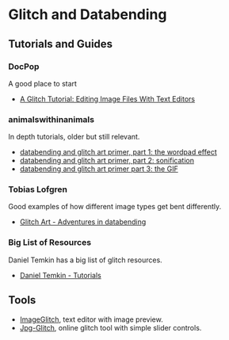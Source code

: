 # Glitch and Databending

## Tutorials and Guides

### DocPop
A good place to start

- [A Glitch Tutorial: Editing Image Files With Text Editors](https://docpop.org/2014/01/a-glitch-primer-editing-image-files-with-text-editors/)

### animalswithinanimals 
In depth tutorials, older but still relevant.

- [databending and glitch art primer, part 1: the wordpad effect](http://blog.animalswithinanimals.com/2008/08/databending-and-glitch-art-primer-part.html)
- [databending and glitch art primer, part 2: sonification](http://blog.animalswithinanimals.com/2008/09/databending-and-glitch-art-primer-part.html)
- [databending and glitch art primer part 3: the GIF](http://blog.animalswithinanimals.com/2014/10/databending-and-glitch-art-primer-part.html)

### Tobias Lofgren
Good examples of how different image types get bent differently.

- [Glitch Art - Adventures in databending](https://tobloef.com/fun/glitch-art)

### Big List of Resources
Daniel Temkin has a big list of glitch resources.

- [Daniel Temkin - Tutorials](https://danieltemkin.com/Tutorials/)

## Tools
- [ImageGlitch](https://apps.apple.com/us/app/imageglitch/id417423725?mt=12), text editor with image preview.
- [Jpg-Glitch](https://snorpey.github.io/jpg-glitch/), online glitch tool with simple slider controls.

 

